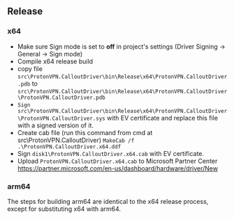 ## Release

### x64  

* Make sure Sign mode is set to **off** in project's settings (Driver Signing -> General -> Sign mode)
* Compile x64 release build
* copy file `src\ProtonVPN.CalloutDriver\bin\Release\x64\ProtonVPN.CalloutDriver.pdb` to  `src\ProtonVPN.CalloutDriver\bin\Release\x64\ProtonVPN.CalloutDriver\ProtonVPN.CalloutDriver.pdb` 
* `Sign src\ProtonVPN.CalloutDriver\bin\Release\x64\ProtonVPN.CalloutDriver\ProtonVPN.CalloutDriver.sys` with EV certificate and replace this file with a signed version of it.
* Create cab file (run this command from cmd at src\ProtonVPN.CalloutDriver) ```MakeCab /f .\ProtonVPN.CalloutDriver.x64.ddf```
* Sign `disk1\ProtonVPN.CalloutDriver.x64.cab` with EV certificate.
* Upload `ProtonVPN.CalloutDriver.x64.cab` to Microsoft Partner Center https://partner.microsoft.com/en-us/dashboard/hardware/driver/New

### arm64

The steps for building arm64 are identical to the x64 release process, except for substituting x64 with arm64.
